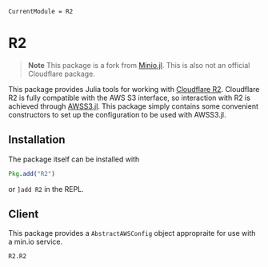 ```@meta
CurrentModule = R2
```

# R2
> **Note**
> This package is a fork from [Minio.jl](https://gitlab.com/ExpandingMan/Minio.jl).
> This is also not an official Cloudflare package.

This package provides Julia tools for working with [Cloudflare R2](https://www.cloudflare.com/products/r2/).  Cloudflare R2 is fully compatible with the AWS S3
interface, so interaction with R2 is achieved through
[AWSS3.jl](https://github.com/JuliaCloud/AWSS3.jl).  This package simply contains some
convenient constructors to set up the configuration to be used with AWSS3.jl.

## Installation
The package itself can be installed with
```julia
Pkg.add("R2")
```
or `]add R2` in the REPL.

## Client
This package provides a `AbstractAWSConfig` object appropraite for use with a min.io
service.
```@docs
R2.R2
```
